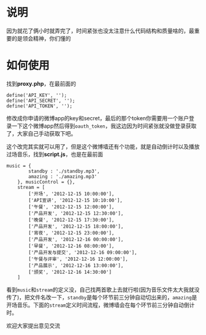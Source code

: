 说明
===


因为就花了俩小时就弄完了，时间紧张也没太注意什么代码结构和质量啥的，最重要的是领会精神，你们懂的


如何使用
======

找到**proxy.php**，在最前面的

	define('API_KEY', '');
	define('API_SECRET', '');
	define('API_TOKEN', '');

修改成你申请的微博app的key和secret，最后的那个token你需要用一个账户登录一下这个微博app然后得到`oauth_token`，我这边因为时间紧张就没做登录获取了，大家自己手动获取下吧。

这个改完其实就可以用了，但是这个微博墙还有个功能，就是自动倒计时以及播放过场音乐，找到**script.js**，也是在最前面

	music = {
            standby : './standby.mp3',
            amazing : './amazing.mp3'
        }, musicControl = {},
        stream = [
            ['开场', '2012-12-15 10:00:00'],
            ['API宣讲', '2012-12-15 10:10:00'],
            ['午餐', '2012-12-15 12:00:00'],
            ['产品开发', '2012-12-15 12:30:00'],
            ['晚餐', '2012-12-15 17:30:00'],
            ['产品开发', '2012-12-15 18:00:00'],
            ['宵夜', '2012-12-15 23:00:00'],
            ['产品开发', '2012-12-16 00:00:00'],
            ['早餐', '2012-12-16 08:00:00'],
            ['产品开发与提交', '2012-12-16 09:00:00'],
            ['午餐与评审', '2012-12-16 12:00:00'],
            ['产品展示', '2012-12-16 13:00:00'],
            ['颁奖', '2012-12-16 14:30:00']
        ]

看到`music`和`stream`的定义没，自己找两首歌上去就行啦(因为音乐文件太大我就没传了)，把文件名改一下，`standby`是每个环节前三分钟自动切出来的，`amazing`是开场音乐。下面的`stream`定义时间流程，微博墙会在每个环节前三分钟自动倒计时。

欢迎大家提出意见交流